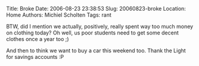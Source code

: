 Title: Broke
Date: 2006-08-23 23:38:53
Slug: 20060823-broke
Location: Home
Authors: Michiel Scholten
Tags: rant

<p>BTW, did I mention we actually, positively, really spent way too much money on clothing today? Oh well, us poor students need to get some decent clothes once a year too ;)</p>

<p>And then to think we want to buy a car this weekend too. Thank the Light for savings accounts :P</p>